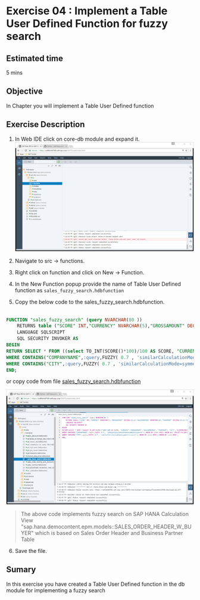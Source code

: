 Exercise 04 : Implement a Table User Defined Function for fuzzy search
===============
## Estimated time

5 mins

## Objective
In Chapter you will implement a Table User Defined function

## Exercise Description
1. In Web IDE click on core-db module and expand it.  
![Alt text](./images/core-db.jpg "core-db")

2. Navigate to src -> functions.
3. Right click on function and click on New -> Function.
4. In the New Function popup provide the name of Table User Defined function as `sales_fuzzy_search.hdbfunction`
5. Copy the below code to the sales_fuzzy_search.hdbfunction.

```sql

FUNCTION "sales_fuzzy_search" (query NVARCHAR(80 ))
	RETURNS table ("SCORE" INT,"CURRENCY" NVARCHAR(5),"GROSSAMOUNT" DECIMAL(15,2),"SALESORDERID" NVARCHAR(10),"TAXAMOUNT" DECIMAL(15,2),"CITY" VARCHAR(40),"COMPANYNAME" NVARCHAR(80),"PARTNERID" NVARCHAR(10)) 
	LANGUAGE SQLSCRIPT 
	SQL SECURITY INVOKER AS 
BEGIN 
RETURN SELECT * FROM ((select TO_INT(SCORE()*100)/100 AS SCORE, "CURRENCY","GROSSAMOUNT","SALESORDERID", "TAXAMOUNT", "CITY", TO_NVARCHAR(COMPANYNAME) AS COMPANYNAME, "PARTNERID" FROM "sap.hana.democontent.epm.models::SALES_ORDER_HEADER_W_BUYER"
WHERE CONTAINS("COMPANYNAME",:query,FUZZY( 0.7 , 'similarCalculationMode=symmetricsearch')) ORDER BY score DESC) UNION ALL (SELECT TO_INT(SCORE()*100)/100 AS SCORE, "CURRENCY","GROSSAMOUNT","SALESORDERID", "TAXAMOUNT", TO_NVARCHAR(CITY) AS CITY, "COMPANYNAME" AS COMPANYNAME, "PARTNERID" FROM "sap.hana.democontent.epm.models::SALES_ORDER_HEADER_W_BUYER"
WHERE CONTAINS("CITY",:query,FUZZY( 0.7 , 'similarCalculationMode=symmetricsearch')) ORDER BY score DESC)) ORDER BY score DESC ;
END;

```
or copy code from file [sales_fuzzy_search.hdbfunction](./code/sales_fuzzy_search.hdbfunction)

![Alt text](./images/fuzzy_search.jpg "Fuzzy Search")
> The above code implements fuzzy search on SAP HANA Calculation View "sap.hana.democontent.epm.models::SALES_ORDER_HEADER_W_BUYER" which is based on Sales Order Header and Business Partner Table

6. Save the file. 

## Sumary
In this exercise you have created a Table User Defined function in the db module for implementing a fuzzy search